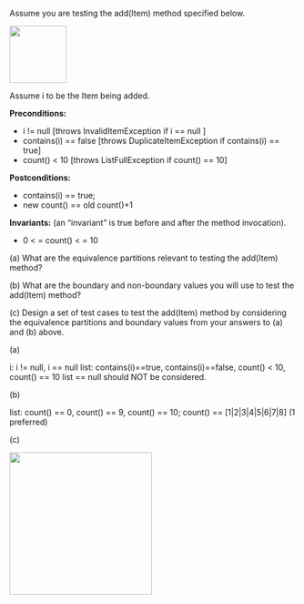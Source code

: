 <panel header="Q: add(Item) :three:">
<question has-input="true">

Assume you are testing the add(Item) method specified below.

<img src="{{baseUrl}}/testCaseDesign/summary/exercises/images/itemList.png" height="100" />
<p/>

Assume i to be the Item being added.

**Preconditions:**

* i != null [throws InvalidItemException if i == null ]
* contains(i) == false [throws DuplicateItemException if contains(i) == true]
* count() < 10 [throws ListFullException if count() == 10]

**Postconditions:**

* contains(i) == true;
* new count() == old count()+1

**Invariants:** (an “invariant” is true before and after the method invocation).

* 0 < = count() < = 10

(a) What are the equivalence partitions relevant to testing the add(Item) method?

(b) What are the boundary and non-boundary values you will use to test the add(Item) method?

(c) Design a set of test cases to test the add(Item) method by considering the equivalence partitions and boundary values from your answers to (a) and (b) above.  

<div slot="answer">

(a)

i: i != null, i == null
list: contains(i)==true, contains(i)==false, count() < 10, count() == 10
list == null should NOT be considered.

(b)

list: count() == 0, count() == 9, count() == 10; count() == [1|2|3|4|5|6|7|8] (1 preferred)

(c)

<img src="{{baseUrl}}/testCaseDesign/summary/exercises/images/count.png" height="250" />
<p/>

</div>
</question>
</panel>
